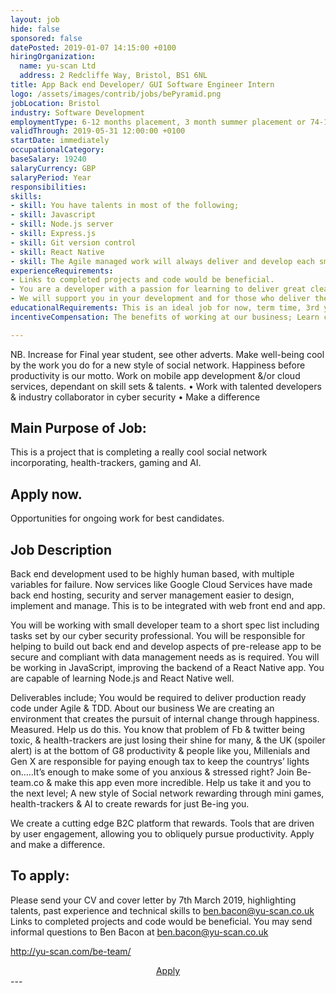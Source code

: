 ```yaml
---
layout: job
hide: false
sponsored: false
datePosted: 2019-01-07 14:15:00 +0100
hiringOrganization:
  name: yu-scan Ltd
  address: 2 Redcliffe Way, Bristol, BS1 6NL
title: App Back end Developer/ GUI Software Engineer Intern
logo: /assets/images/contrib/jobs/bePyramid.png
jobLocation: Bristol
industry: Software Development
employmentType: 6-12 months placement, 3 month summer placement or 74-140hr term time placements
validThrough: 2019-05-31 12:00:00 +0100
startDate: immediately
occupationalCategory:
baseSalary: 19240
salaryCurrency: GBP
salaryPeriod: Year
responsibilities:
skills:
- skill: You have talents in most of the following;
- skill: Javascript
- skill: Node.js server
- skill: Express.js
- skill: Git version control
- skill: React Native
- skill: The Agile managed work will always deliver and develop each small feature fully from back to front end integrated and checked. You will work syncing with the team. Tasks deliverable daily, with reviews/ feedback.
experienceRequirements:
- Links to completed projects and code would be beneficial.
- You are a developer with a passion for learning to deliver great clean code. You play You work You deliver.  You want to work on a cool mobile app development &/or cloud services. You will be applying your technical know-how and also be inquisitive by  nature, tenacious in your pursuit to work out solutions to new topics.  If this is you, then this, is for you.   You are independent and also work well in a small team. You are naturally collaborative and would like to work in an Agile and Test Driven Development.
- We will support you in your development and for those who deliver there is a possibility of a graduate position. You want a future.
educationalRequirements: This is an ideal job for now, term time, 3rd year computer science student who wants to earn some extra cash. The work will take 10-20 hours maximum per week. Schedule dependant. We welcome International students to apply and work to same limits that their visa prescribes. 2nd year+ student of, or Degree in Computer Science, Digital Forensics Systems, Robotics Engineering, Computer Systems Integration or equivalent
incentiveCompensation: The benefits of working at our business; Learn cutting edge applications of coding and in the process contribute to something real with immediate results with real people. Help create cool tech that has absolute relevance today. NB. Opportunities for ongoing work for best candidates.

---
```

NB. Increase for Final year student, see other adverts. Make well-being cool by  the work you do for a new style of social network. Happiness before productivity is our motto. Work on mobile app development &/or cloud services, dependant on skill sets & talents.
    • Work with talented developers  & industry collaborator in cyber security
    • Make a difference
## Main Purpose of Job:
This is a project that is completing a really cool social network incorporating, health-trackers, gaming and AI.  
## Apply now.
Opportunities for ongoing work for best candidates.

## Job Description
Back end development used to be highly human based, with multiple variables for failure. Now services like Google Cloud Services have made back end hosting, security and server management easier to design, implement and manage. This is to be integrated with web front end and app.

You will be working with small developer team to a short spec list including tasks set by our cyber security professional. You will be responsible for helping to build out back end and develop aspects of pre-release app to be secure and compliant with data management needs as is required. You will be working in JavaScript, improving the backend of a React Native app. You are capable of learning Node.js and React Native well.

Deliverables include; You would be required to deliver production ready code under Agile & TDD.
About our business
We are creating an environment that creates the pursuit of internal change through happiness. Measured. Help us do this.
You know that problem of Fb & twitter being toxic, & health-trackers are just losing their shine for many, & the UK (spoiler alert) is at the bottom of G8 productivity & people like you, Millenials and Gen X are responsible for paying enough tax to keep the countrys’ lights on…..It’s enough to make some of you anxious & stressed right? Join Be-team.co & make this app even more incredible. Help us take it and you to the next level; A new style of Social network rewarding through mini games, health-trackers & AI to create rewards for just Be-ing you.

We create a cutting edge B2C platform that rewards. Tools that are driven by user engagement, allowing you to obliquely pursue productivity. Apply and make a difference.

## To apply:
Please send your CV and cover letter by 7th March 2019, highlighting talents, past experience and technical skills to ben.bacon@yu-scan.co.uk  Links to completed projects and code would be beneficial. You may send informal questions to Ben Bacon at  ben.bacon@yu-scan.co.uk

http://yu-scan.com/be-team/

<div class="to-apply" style="text-align: center">
  <a class="btn btn--dark" style="margin: 20px" href="http://yu-scan.com/be-team/">
    Apply
  </a>
</div>
---
